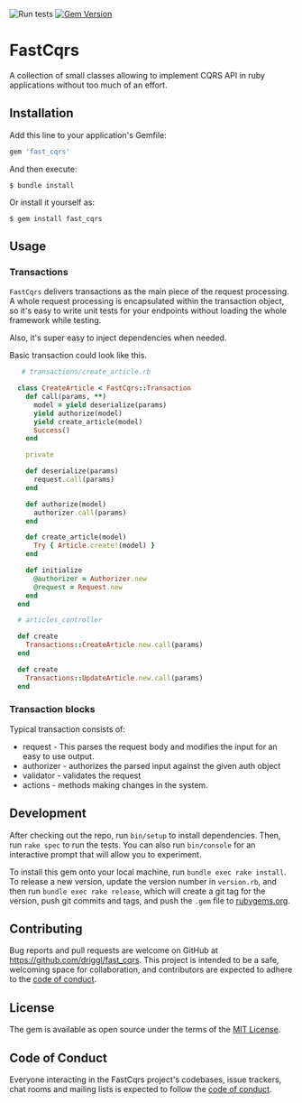 ![Run tests](https://github.com/driggl/fast_cqrs/workflows/Run%20tests/badge.svg?branch=master&event=push)
[![Gem Version](https://badge.fury.io/rb/fast_cqrs.svg)](https://badge.fury.io/rb/fast_cqrs)

# FastCqrs

A collection of small classes allowing to implement CQRS API in ruby applications without too much of an effort.

## Installation

Add this line to your application's Gemfile:

```ruby
gem 'fast_cqrs'
```

And then execute:

    $ bundle install

Or install it yourself as:

    $ gem install fast_cqrs

## Usage

### Transactions

`FastCqrs` delivers transactions as the main piece of the request processing. A whole request processing is
encapsulated within the transaction object, so it's easy to write unit tests for your endpoints without loading
the whole framework while testing.

Also, it's super easy to inject dependencies when needed.

Basic transaction could look like this.

```ruby
   # transactions/create_article.rb

  class CreateArticle < FastCqrs::Transaction
    def call(params, **)
      model = yield deserialize(params)
      yield authorize(model)
      yield create_article(model)
      Success()
    end

    private

    def deserialize(params)
      request.call(params)
    end

    def authorize(model)
      authorizer.call(params)
    end

    def create_article(model)
      Try { Article.create!(model) }
    end

    def initialize
      @authorizer = Authorizer.new
      @request = Request.new
    end
  end
```

```ruby
  # articles_controller

  def create
    Transactions::CreateArticle.new.call(params)
  end

  def create
    Transactions::UpdateArticle.new.call(params)
  end

```

### Transaction blocks

Typical transaction consists of:

- request - This parses the request body and modifies the input for an easy to use output.
- authorizer - authorizes the parsed input against the given auth object
- validator - validates the request
- actions - methods making changes in the system.


## Development

After checking out the repo, run `bin/setup` to install dependencies. Then, run `rake spec` to run the tests. You can also run `bin/console` for an interactive prompt that will allow you to experiment.

To install this gem onto your local machine, run `bundle exec rake install`. To release a new version, update the version number in `version.rb`, and then run `bundle exec rake release`, which will create a git tag for the version, push git commits and tags, and push the `.gem` file to [rubygems.org](https://rubygems.org).

## Contributing

Bug reports and pull requests are welcome on GitHub at https://github.com/driggl/fast_cqrs. This project is intended to be a safe, welcoming space for collaboration, and contributors are expected to adhere to the [code of conduct](https://github.com/driggl/fast_cqrs/blob/master/CODE_OF_CONDUCT.md).


## License

The gem is available as open source under the terms of the [MIT License](https://opensource.org/licenses/MIT).

## Code of Conduct

Everyone interacting in the FastCqrs project's codebases, issue trackers, chat rooms and mailing lists is expected to follow the [code of conduct](https://github.com/driggl/fast_cqrs/blob/master/CODE_OF_CONDUCT.md).

